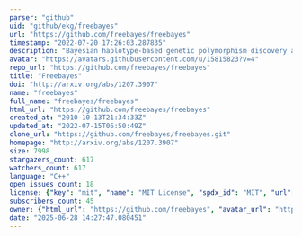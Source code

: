 ```yaml
---
parser: "github"
uid: "github/ekg/freebayes"
url: "https://github.com/freebayes/freebayes"
timestamp: "2022-07-20 17:26:03.287835"
description: "Bayesian haplotype-based genetic polymorphism discovery and genotyping."
avatar: "https://avatars.githubusercontent.com/u/15815823?v=4"
repo_url: "https://github.com/freebayes/freebayes"
title: "Freebayes"
doi: "http://arxiv.org/abs/1207.3907"
name: "freebayes"
full_name: "freebayes/freebayes"
html_url: "https://github.com/freebayes/freebayes"
created_at: "2010-10-13T21:34:33Z"
updated_at: "2022-07-15T06:50:49Z"
clone_url: "https://github.com/freebayes/freebayes.git"
homepage: "http://arxiv.org/abs/1207.3907"
size: 7998
stargazers_count: 617
watchers_count: 617
language: "C++"
open_issues_count: 18
license: {"key": "mit", "name": "MIT License", "spdx_id": "MIT", "url": "https://api.github.com/licenses/mit", "node_id": "MDc6TGljZW5zZTEz"}
subscribers_count: 45
owner: {"html_url": "https://github.com/freebayes", "avatar_url": "https://avatars.githubusercontent.com/u/15815823?v=4", "login": "freebayes", "type": "Organization"}
date: "2025-06-28 14:27:47.080451"
---
```

